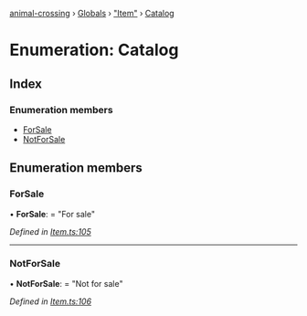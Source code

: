 [animal-crossing](../README.md) › [Globals](../globals.md) › ["Item"](../modules/_item_.md) › [Catalog](_item_.catalog.md)

# Enumeration: Catalog

## Index

### Enumeration members

* [ForSale](_item_.catalog.md#forsale)
* [NotForSale](_item_.catalog.md#notforsale)

## Enumeration members

###  ForSale

• **ForSale**: = "For sale"

*Defined in [Item.ts:105](https://github.com/Norviah/animal-crossing/blob/e8c2f7d/module/types/Item.ts#L105)*

___

###  NotForSale

• **NotForSale**: = "Not for sale"

*Defined in [Item.ts:106](https://github.com/Norviah/animal-crossing/blob/e8c2f7d/module/types/Item.ts#L106)*
